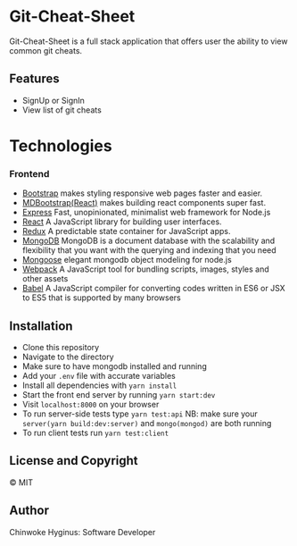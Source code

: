 # Git-Cheat-Sheet
Git-Cheat-Sheet is a full stack application that offers user the ability to view common git cheats.

## Features
- SignUp or SignIn
- View list of git cheats

# Technologies
### Frontend
- [Bootstrap](https://getbootstrap.com/) makes styling responsive web pages faster and easier.
- [MDBootstrap(React)](https://mdbootstrap.com/docs/react/) makes building react components super fast.
- [Express](https://expressjs.com/) Fast, unopinionated, minimalist web framework for Node.js
- [React](https://facebook.github.io/react/) A JavaScript library for building user interfaces.
- [Redux](http://redux.js.org/) A predictable state container for JavaScript apps.
- [MongoDB](https://www.mongodb.com) MongoDB is a document database with the scalability and flexibility that you want with the querying and indexing that you need
- [Mongoose](https://mongoosejs.com/) elegant mongodb object modeling for node.js
- [Webpack](https://webpack.js.org/) A JavaScript tool for bundling scripts, images, styles and other assets
- [Babel](https://babeljs.io/) A JavaScript compiler for converting codes written in ES6 or JSX to ES5 that is supported by many browsers

## Installation
- Clone this repository
- Navigate to the directory
- Make sure to have mongodb installed and running
- Add your ```.env``` file with accurate variables
- Install all dependencies with ```yarn install```
- Start the front end server by running ```yarn start:dev```
- Visit ``localhost:8000`` on your browser
- To run server-side tests type ```yarn test:api``` NB: make sure your ```server(yarn build:dev:server)``` and ```mongo(mongod)``` are both running
- To run client tests run ```yarn test:client```

## License and Copyright
&copy; MIT

## Author
Chinwoke Hyginus: Software Developer
